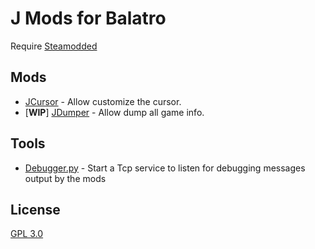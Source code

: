 # J Mods for Balatro

Require [Steamodded](https://github.com/Steamopollys/Steamodded)

## Mods
- [JCursor](/JCursor) - Allow customize the cursor.
- \[**WIP**\] [JDumper](/JDumper.lua) - Allow dump all game info.

## Tools
- [Debugger.py](/Debugger.py) - Start a Tcp service to listen for debugging messages output by the mods

## License
[GPL 3.0](LICENSE)
